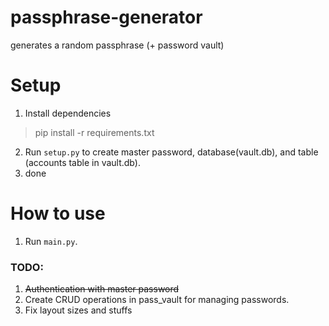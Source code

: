 # passphrase-generator

generates a random passphrase (+ password vault)

# Setup

1. Install dependencies

> pip install -r requirements.txt

2. Run `setup.py` to create master password, database(vault.db), and table (accounts table in vault.db).
3. done

# How to use

1. Run `main.py`.



### TODO:
1. ~~Authentication with master password~~
2. Create CRUD operations in pass_vault for managing passwords.
3. Fix layout sizes and stuffs